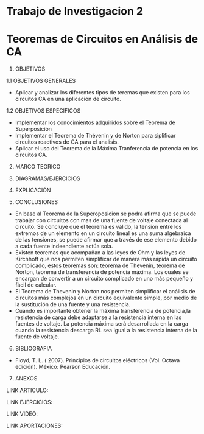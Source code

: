 # Trabajo de Investigacion 2
# Teoremas de Circuitos en Análisis de CA

1. OBJETIVOS

1.1 OBJETIVOS GENERALES

* Aplicar y analizar los diferentes tipos de teremas que existen para los circuitos CA en una aplicacion de circuito.

1.2 OBJETIVOS ESPECIFICOS

* Implementar los conocimientos adquiridos sobre el Teorema de Superposición
* Implementar el Teorema de Thévenin y de Norton para siplificar circuitos reactivos de CA para el analisis.
* Aplicar el uso del Teorema de la Máxima Tranferencia de potencia en los circuitos CA.

2. MARCO TEORICO

3. DIAGRAMAS/EJERCICIOS

4. EXPLICACIÓN

5. CONCLUSIONES

* En base al Teorema de la Superoposicion se podra afirma que se puede trabajar con circuitos con mas de una fuente de voltaje conectada al circuito. Se concluye que el teorema es válido, la tension entre los extremos de un elemento en un circuito lineal es una suma algebraica de las tensiones, se puede afirmar que a través de ese elemento debido a cada fuente indeendiente actúa sola.
* Existen teoremas que acompañan a las leyes de Ohm y las leyes de Kirchhoff que nos permiten simplificar de manera más rápida un circuito complicado, estos teoremas son: teorema de Thevenin, teorema de Norton, teorema de transferencia de potencia máxima. Los cuales se encargan de convertir a un circuito complicado en uno más pequeño y fácil de calcular.
* El Teorema de Thevenin y Norton nos permiten simplificar el análisis de circuitos más complejos en un circuito equivalente simple, por medio de la sustitución de una fuente y una resistencia.
* Cuando es importante obtener la máxima transferencia de potencia,la resistencia de carga debe adaptarse a la resistencia interna en las fuentes de voltaje. La potencia máxima será desarrollada en la carga cuando la resistencia descarga RL sea igual a la resistencia interna de la fuente de voltaje.

6. BIBLIOGRAFIA

* Floyd, T. L. ( 2007). Principios de circuitos eléctricos (Vol. Octava edición). México: Pearson Educación.

7. ANEXOS

LINK ARTICULO:

LINK EJERCICIOS:

LINK VIDEO:

LINK APORTACIONES:

